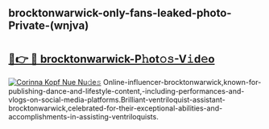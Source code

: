 ## brocktonwarwick-only-fans​-leaked-photo​-Private-(wnjva)


# <h2><a href="https://mediaupload.pro?title=brocktonwarwick&ref=git">🔗👉 🔴 brocktonwarwick-P𝚑ot𝚘𝚜-V𝚒d𝚎o</a></h2>

[![Corinna Kopf Nue Nu𝚍e𝚜](https://i.imgur.com/0qMVB7G.gif)](https://mediaupload.pro?title=brocktonwarwick&ref=git)
Online-influencer-brocktonwarwick,known-for-publishing-dance-and-lifestyle-content,-including-performances-and-vlogs-on-social-media-platforms.Brilliant-ventriloquist-assistant-brocktonwarwick,celebrated-for-their-exceptional-abilities-and-accomplishments-in-assisting-ventriloquists.  